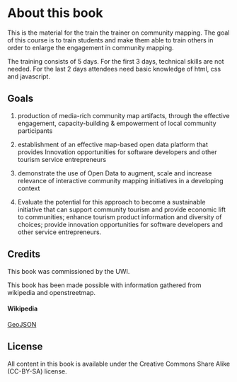 # About this book

This is the material for the train the trainer on community mapping. The goal of this course is to train students and make them able to train others in order to enlarge the engagement in community mapping.

The training consists of 5 days. For the first 3 days, technical skills are not needed. For the last 2 days attendees need basic knowledge of html, css and javascript.

## Goals
 1. production of media-rich community map artifacts, through the effective engagement, capacity-building & empowerment of local community participants

 2. establishment of an effective map-based open data platform that provides Innovation opportunities for software developers and other tourism service entrepreneurs

 3. demonstrate the use of Open Data to augment, scale and increase relevance of interactive community mapping initiatives in a developing context

 4. Evaluate the potential for this approach to become a sustainable initiative that can support community tourism and provide economic lift to communities; enhance tourism product information and diversity of choices; provide innovation opportunities for software developers and other service entrepreneurs.

## Credits

This book was commissioned by the UWI.

This book has been made possible with information gathered from wikipedia and openstreetmap.


#### Wikipedia

[GeoJSON](https://en.wikipedia.org/wiki/GeoJSON)

## License

All content in this book is available under the Creative Commons Share Alike (CC-BY-SA) license.